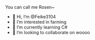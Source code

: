 You can call me Rosen~
- 👋 Hi, I’m @Feike3104
- 👀 I’m interested in farming
- 🌱 I’m currently learning C#
- 💞️ I’m looking to collaborate on woooo

<!---
Feike3104/Feike3104 is a ✨ special ✨ repository because its `README.md` (this file) appears on your GitHub profile.
You can click the Preview link to take a look at your changes.
--->
